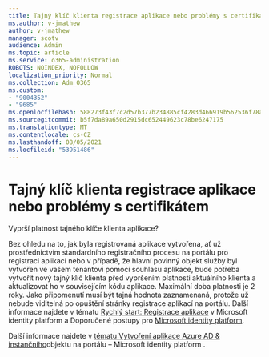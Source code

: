 ```yaml
---
title: Tajný klíč klienta registrace aplikace nebo problémy s certifikátem
ms.author: v-jmathew
author: v-jmathew
manager: scotv
audience: Admin
ms.topic: article
ms.service: o365-administration
ROBOTS: NOINDEX, NOFOLLOW
localization_priority: Normal
ms.collection: Adm_O365
ms.custom:
- "9004352"
- "9685"
ms.openlocfilehash: 588273f43f7c2d57b377b234885cf4283d466919b562536f78a64356422f9f9f
ms.sourcegitcommit: b5f7da89a650d2915dc652449623c78be6247175
ms.translationtype: MT
ms.contentlocale: cs-CZ
ms.lasthandoff: 08/05/2021
ms.locfileid: "53951486"
---
```

# <a name="app-registration-client-secret-or-certificate-issues"></a>Tajný klíč klienta registrace aplikace nebo problémy s certifikátem

Vyprší platnost tajného klíče klienta aplikace?

Bez ohledu na to, jak byla registrovaná aplikace vytvořena, ať už prostřednictvím standardního registračního procesu na portálu pro registraci aplikací nebo v případě, že hlavní povinný objekt služby byl vytvořen ve vašem tenantovi pomocí souhlasu aplikace, bude potřeba vytvořit nový tajný klíč klienta před vypršením platnosti aktuálního klienta a aktualizovat ho v souvisejícím kódu aplikace. Maximální doba platnosti je 2 roky. Jako připomenutí musí být tajná hodnota zaznamenaná, protože už nebude viditelná po opuštění stránky registrace aplikací na portálu. Další informace najdete v tématu [Rychlý start: Registrace aplikace](https://docs.microsoft.com/azure/active-directory/develop/quickstart-register-app) v Microsoft identity platform a Doporučené postupy pro [Microsoft identity platform](https://docs.microsoft.com/azure/active-directory/develop/identity-platform-integration-checklist#security).

Další informace najdete v [tématu Vytvoření aplikace Azure AD & instančního](https://docs.microsoft.com/azure/active-directory/develop/howto-create-service-principal-portal)objektu na portálu – Microsoft identity platform .
